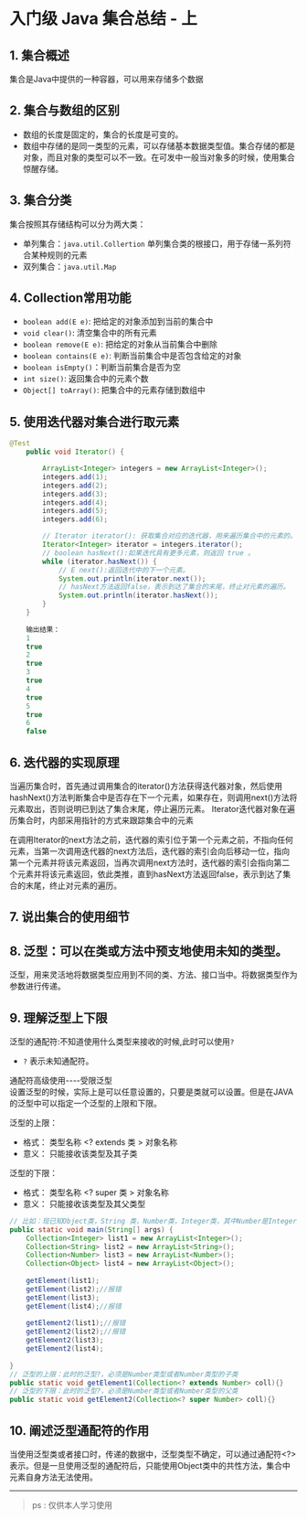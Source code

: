 # 入门级 Java 集合总结 - 上

## 1. 集合概述
集合是Java中提供的一种容器，可以用来存储多个数据

## 2. 集合与数组的区别
- 数组的长度是固定的，集合的长度是可变的。
- 数组中存储的是同一类型的元素，可以存储基本数据类型值。集合存储的都是对象，而且对象的类型可以不一致。在可发中一般当对象多的时候，使用集合惊醒存储。

## 3. 集合分类
集合按照其存储结构可以分为两大类：
- 单列集合：`java.util.Collertion` 单列集合类的根接口，用于存储一系列符合某种规则的元素
- 双列集合：`java.util.Map`

## 4. Collection常用功能
- `boolean add(E e)`: 把给定的对象添加到当前的集合中
- `void clear()`: 清空集合中的所有元素
- `boolean remove(E e)`: 把给定的对象从当前集合中删除
- `boolean contains(E e)`: 判断当前集合中是否包含给定的对象
- `boolean isEmpty()`：判断当前集合是否为空
- `int size()`: 返回集合中的元素个数
- `Object[] toArray()`: 把集合中的元素存储到数组中

## 5. 使用迭代器对集合进行取元素
~~~java
@Test
    public void Iterator() {

        ArrayList<Integer> integers = new ArrayList<Integer>();
        integers.add(1);
        integers.add(2);
        integers.add(3);
        integers.add(4);
        integers.add(5);
        integers.add(6);

        // Iterator iterator(): 获取集合对应的迭代器，用来遍历集合中的元素的。
        Iterator<Integer> iterator = integers.iterator();
        // boolean hasNext():如果迭代具有更多元素，则返回 true 。
        while (iterator.hasNext()) {
            // E next():返回迭代中的下一个元素。
            System.out.println(iterator.next());
            // hasNext方法返回false，表示到达了集合的末尾，终止对元素的遍历。
            System.out.println(iterator.hasNext());
        }
    }
    
    输出结果：
    1
    true
    2
    true
    3
    true
    4
    true
    5
    true
    6
    false    
~~~

## 6. 迭代器的实现原理
当遍历集合时，首先通过调用集合的iterator()方法获得迭代器对象，然后使用hashNext()方法判断集合中是否存在下一个元素，如果存在，则调用next()方法将元素取出，否则说明已到达了集合末尾，停止遍历元素。
Iterator迭代器对象在遍历集合时，内部采用指针的方式来跟踪集合中的元素

在调用Iterator的next方法之前，迭代器的索引位于第一个元素之前，不指向任何元素，当第一次调用迭代器的next方法后，迭代器的索引会向后移动一位，指向第一个元素并将该元素返回，当再次调用next方法时，迭代器的索引会指向第二个元素并将该元素返回，依此类推，直到hasNext方法返回false，表示到达了集合的末尾，终止对元素的遍历。

## 7. 说出集合的使用细节

## 8. 泛型：可以在类或方法中预支地使用未知的类型。
泛型，用来灵活地将数据类型应用到不同的类、方法、接口当中。将数据类型作为参数进行传递。

## 9. 理解泛型上下限
泛型的通配符:不知道使用什么类型来接收的时候,此时可以使用`?`
- `?` 表示未知通配符。

通配符高级使用----受限泛型 \
设置泛型的时候，实际上是可以任意设置的，只要是类就可以设置。但是在JAVA的泛型中可以指定一个泛型的上限和下限。

泛型的上限：
- 格式： 类型名称 <? extends 类 > 对象名称
- 意义： 只能接收该类型及其子类 

泛型的下限：
- 格式： 类型名称 <? super 类 > 对象名称
- 意义： 只能接收该类型及其父类型

~~~java
// 比如：现已知Object类，String 类，Number类，Integer类，其中Number是Integer的父类
public static void main(String[] args) {
    Collection<Integer> list1 = new ArrayList<Integer>();
    Collection<String> list2 = new ArrayList<String>();
    Collection<Number> list3 = new ArrayList<Number>();
    Collection<Object> list4 = new ArrayList<Object>();
    
    getElement(list1);
    getElement(list2);//报错
    getElement(list3);
    getElement(list4);//报错
  
    getElement2(list1);//报错
    getElement2(list2);//报错
    getElement2(list3);
    getElement2(list4);
  
}
// 泛型的上限：此时的泛型?，必须是Number类型或者Number类型的子类
public static void getElement1(Collection<? extends Number> coll){}
// 泛型的下限：此时的泛型?，必须是Number类型或者Number类型的父类
public static void getElement2(Collection<? super Number> coll){}
~~~

## 10. 阐述泛型通配符的作用
当使用泛型类或者接口时，传递的数据中，泛型类型不确定，可以通过通配符<?>表示。但是一旦使用泛型的通配符后，只能使用Object类中的共性方法，集合中元素自身方法无法使用。

--- 
>ps : 仅供本人学习使用